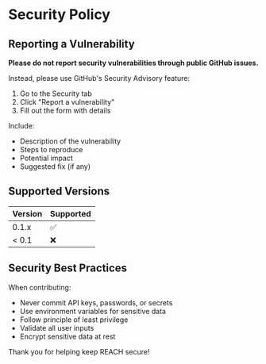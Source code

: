 # Security Policy

## Reporting a Vulnerability

**Please do not report security vulnerabilities through public GitHub issues.**

Instead, please use GitHub's Security Advisory feature:
1. Go to the Security tab
2. Click "Report a vulnerability"
3. Fill out the form with details

Include:
- Description of the vulnerability
- Steps to reproduce
- Potential impact
- Suggested fix (if any)

## Supported Versions

| Version | Supported          |
| ------- | ------------------ |
| 0.1.x   | :white_check_mark: |
| < 0.1   | :x:                |

## Security Best Practices

When contributing:
- Never commit API keys, passwords, or secrets
- Use environment variables for sensitive data
- Follow principle of least privilege
- Validate all user inputs
- Encrypt sensitive data at rest

Thank you for helping keep REACH secure!
